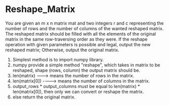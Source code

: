 # Reshape_Matrix
You are given an m x n matrix mat and two integers r and c representing the number of rows and the number of columns of the wanted reshaped matrix.  The reshaped matrix should be filled with all the elements of the original matrix in the same row-traversing order as they were.  If the reshape operation with given parameters is possible and legal, output the new reshaped matrix; Otherwise, output the original matrix.

1. Simplest method is to import numpy library.
2. numpy provide a simple method "reshape", which takes in matrix to be reshaped, shape (rows, column) the output matrix should be.
3. len(matrix) ---> means the number of rows in the matrix.
4. len(matrix[0]) ----> means the number of columns in the matrix.
5. output_rows * output_columns must be equal to len(matrix) * len(matrix[0]), then only we can convert or reshape the matrix.
6. else return the original matrix.
